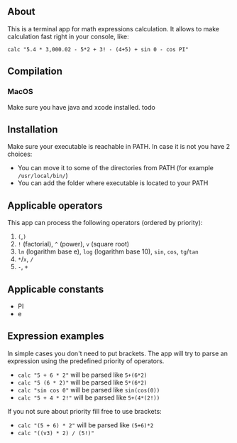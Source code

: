 ## About
This is a terminal app for math expressions calculation.
It allows to make calculation fast right in your console, like:
```
calc "5.4 * 3,000.02 - 5*2 + 3! - (4+5) + sin 0 - cos PI"
```

## Compilation
### MacOS
Make sure you have java and xcode installed.
todo

## Installation
Make sure your executable is reachable in PATH. 
In case it is not you have 2 choices:
* You can move it to some of the directories from PATH (for example `/usr/local/bin/`)
* You can add the folder where executable is located to your PATH

## Applicable operators
This app can process the following operators (ordered by priority):
1. `(`,`)`
2. `!` (factorial), `^` (power), `v` (square root) 
3. `ln` (logarithm base e), `log` (logarithm base 10), `sin`, `cos`, `tg`/`tan`
4. `*`/`x`, `/`
5. `-`, `+`

## Applicable constants
* PI
* e

## Expression examples
In simple cases you don't need to put brackets. 
The app will try to parse an expression using the predefined priority of operators.

* `calc "5 + 6 * 2"` will be parsed like `5+(6*2)`
* `calc "5 (6 * 2)"` will be parsed like `5*(6*2)`
* `calc "sin cos 0"` will be parsed like `sin(cos(0))`
* `calc "5 + 4 * 2!"` will be parsed like `5+(4*(2!))`

If you not sure about priority fill free to use brackets:
* `calc "(5 + 6) * 2"` will be parsed like `(5+6)*2`
* `calc "((v3) * 2) / (5!)"`